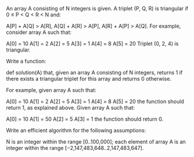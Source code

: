 An array A consisting of N integers is given. A triplet (P, Q, R) is triangular if 0 ≤ P < Q < R < N and:

A[P] + A[Q] > A[R],
A[Q] + A[R] > A[P],
A[R] + A[P] > A[Q].
For example, consider array A such that:

  A[0] = 10    A[1] = 2    A[2] = 5
  A[3] = 1     A[4] = 8    A[5] = 20
Triplet (0, 2, 4) is triangular.

Write a function:

def solution(A)
that, given an array A consisting of N integers, returns 1 if there exists a triangular triplet for this array and returns 0 otherwise.

For example, given array A such that:

  A[0] = 10    A[1] = 2    A[2] = 5
  A[3] = 1     A[4] = 8    A[5] = 20
the function should return 1, as explained above. Given array A such that:

  A[0] = 10    A[1] = 50    A[2] = 5
  A[3] = 1
the function should return 0.

Write an efficient algorithm for the following assumptions:

N is an integer within the range [0..100,000];
each element of array A is an integer within the range [−2,147,483,648..2,147,483,647].
